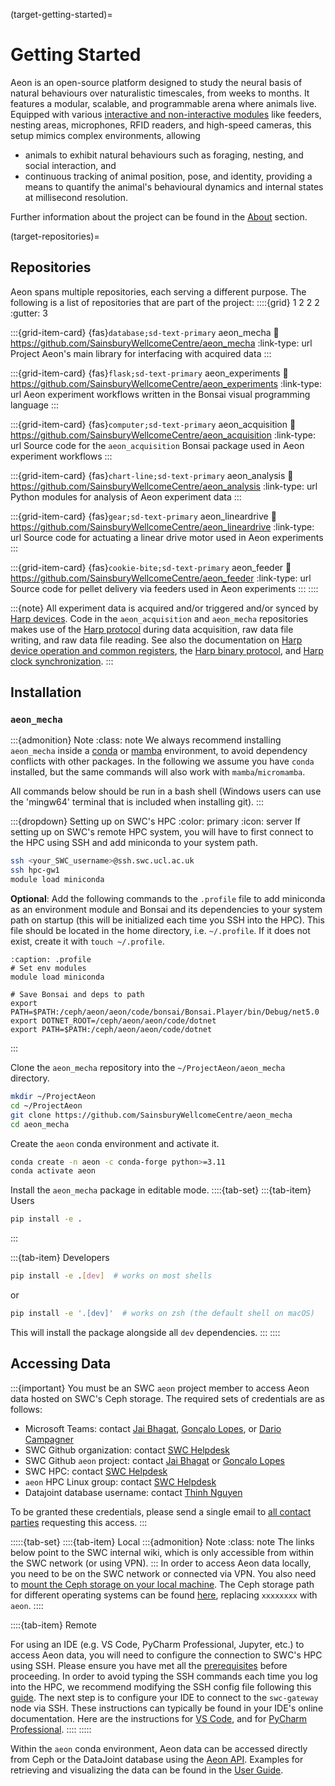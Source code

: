 (target-getting-started)=
# Getting Started

<!-- Discover how Aeon allows us to record and quantify different natural behaviours, 
such as foraging, nesting, escape and social interaction, and their neural basis, 
continuously over multiple weeks. -->
Aeon is an open-source platform designed to study the neural basis of natural behaviours over naturalistic timescales, from weeks to months. 
It features a modular, scalable, and programmable arena where animals live. 
Equipped with various [interactive and non-interactive modules](target-hardware) like feeders, nesting areas, microphones, RFID readers, and high-speed cameras, this setup mimics complex environments, allowing 
- animals to exhibit natural behaviours such as foraging, nesting, and social interaction, and
- continuous tracking of animal position, pose, and identity, providing a means to quantify the animal's behavioural dynamics and internal states at millisecond resolution. 

Further information about the project can be found in the 
[About](target-about) section.

(target-repositories)=
## Repositories

Aeon spans multiple repositories, each serving a different purpose. 
The following is a list of repositories that are part of the project:
::::{grid} 1 2 2 2
:gutter: 3 

:::{grid-item-card} {fas}`database;sd-text-primary` aeon_mecha
:link: https://github.com/SainsburyWellcomeCentre/aeon_mecha
:link-type: url
Project Aeon's main library for interfacing with acquired data
:::

:::{grid-item-card} {fas}`flask;sd-text-primary` aeon_experiments
:link: https://github.com/SainsburyWellcomeCentre/aeon_experiments
:link-type: url
Aeon experiment workflows written in the Bonsai visual programming language
:::

:::{grid-item-card} {fas}`computer;sd-text-primary` aeon_acquisition
:link: https://github.com/SainsburyWellcomeCentre/aeon_acquisition
:link-type: url
Source code for the `aeon_acquisition` Bonsai package used in 
Aeon experiment workflows
:::

:::{grid-item-card} {fas}`chart-line;sd-text-primary` aeon_analysis
:link: https://github.com/SainsburyWellcomeCentre/aeon_analysis
:link-type: url
Python modules for analysis of Aeon experiment data
:::

:::{grid-item-card} {fas}`gear;sd-text-primary` aeon_lineardrive
:link: https://github.com/SainsburyWellcomeCentre/aeon_lineardrive
:link-type: url
Source code for actuating a linear drive motor used in Aeon experiments
:::

:::{grid-item-card} {fas}`cookie-bite;sd-text-primary` aeon_feeder
:link: https://github.com/SainsburyWellcomeCentre/aeon_feeder
:link-type: url
Source code for pellet delivery via feeders used in Aeon experiments
:::
::::

:::{note}
All experiment data is acquired and/or triggered and/or synced by 
[Harp devices](https://www.cf-hw.org/harp). 
Code in the `aeon_acquisition` and `aeon_mecha` repositories makes use of 
the [Harp protocol](harp-tech:articles/about) during data acquisition, 
raw data file writing, and raw data file reading. 
See also the documentation on 
[Harp device operation and common registers](harp-tech:protocol/Device), 
the [Harp binary protocol](harp-tech:protocol/BinaryProtocol-8bit), and 
[Harp clock synchronization](harp-tech:protocol/SynchronizationClock).
:::

## Installation

### `aeon_mecha`

:::{admonition} Note
:class: note
We always recommend installing `aeon_mecha` inside a 
[conda](https://docs.conda.io/en/latest/)
or [mamba](https://mamba.readthedocs.io/en/latest/) environment, 
to avoid dependency conflicts with other packages.
In the following we assume you have `conda` installed,
but the same commands will also work with `mamba`/`micromamba`.

All commands below should be run in a bash shell 
(Windows users can use the 'mingw64' terminal that is included when 
installing git).
:::



:::{dropdown} Setting up on SWC's HPC
:color: primary
:icon: server
If setting up on SWC's remote HPC system, you will have to first connect to the HPC using SSH and add miniconda to your system path.
```sh
ssh <your_SWC_username>@ssh.swc.ucl.ac.uk
ssh hpc-gw1
module load miniconda
```
**Optional**: Add the following commands to the `.profile` file to add miniconda as an environment module and Bonsai and its dependencies to your system path on startup (this will be initialized each time you SSH into the HPC). This file should be located in the home directory, i.e. `~/.profile`. If it does not exist, create it with `touch ~/.profile`.

```{code-block} sh
:caption: .profile
# Set env modules
module load miniconda

# Save Bonsai and deps to path
export PATH=$PATH:/ceph/aeon/aeon/code/bonsai/Bonsai.Player/bin/Debug/net5.0
export DOTNET_ROOT=/ceph/aeon/aeon/code/dotnet
export PATH=$PATH:/ceph/aeon/aeon/code/dotnet
```
:::

Clone the `aeon_mecha` repository into the `~/ProjectAeon/aeon_mecha` directory. 
```sh
mkdir ~/ProjectAeon 
cd ~/ProjectAeon
git clone https://github.com/SainsburyWellcomeCentre/aeon_mecha
cd aeon_mecha
```

Create the `aeon` conda environment and activate it.
```sh
conda create -n aeon -c conda-forge python>=3.11
conda activate aeon
```

Install the `aeon_mecha` package in editable mode.
::::{tab-set}
:::{tab-item} Users
```sh
pip install -e .
```
:::

:::{tab-item} Developers
```sh
pip install -e .[dev]  # works on most shells
```
or 
```sh
pip install -e '.[dev]'  # works on zsh (the default shell on macOS)
```
This will install the package alongside all `dev` dependencies.
:::
::::

## Accessing Data

:::{important}
You must be an SWC `aeon` project member to access Aeon data hosted on 
SWC's Ceph storage. The required sets of credentials are as follows: 
- Microsoft Teams: contact [Jai Bhagat](mailto:jai.bhagat.21@ucl.ac.uk), [Gonçalo Lopes](mailto:g.lopes@neurogears.org), or [Dario Campagner](mailto:d.campagner@ucl.ac.uk)
- SWC Github organization: contact [SWC Helpdesk](mailto:helpdesk@swc.ucl.ac.uk)
- SWC Github `aeon` project: contact [Jai Bhagat](mailto:jai.bhagat.21@ucl.ac.uk) or [Gonçalo Lopes](mailto:g.lopes@neurogears.org)
- SWC HPC: contact [SWC Helpdesk](mailto:helpdesk@swc.ucl.ac.uk)
- `aeon` HPC Linux group: contact [SWC Helpdesk](mailto:helpdesk@swc.ucl.ac.uk)
- Datajoint database username: contact [Thinh Nguyen](mailto:thinh@vathes.com)

To be granted these credentials, please send a single email to 
[all contact parties](mailto:jai.bhagat.21@ucl.ac.uk,g.lopes@neurogears.org,d.campagner@ucl.ac.uk,helpdesk@swc.ucl.ac.uk,thinh@vathes.com?subject=Request%20for%20Aeon%20credentials) 
requesting this access.
:::

:::::{tab-set}
::::{tab-item} Local
:::{admonition} Note
:class: note
The links below point to the SWC internal wiki, which is only accessible from within the SWC network (or using VPN).
:::
In order to access Aeon data locally, you need to be on the SWC network or connected via VPN. You also need to [mount the Ceph storage on your local machine](https://wiki.ucl.ac.uk/display/SSC/How+to+Mount). The Ceph storage path for different operating systems can be found [here](https://wiki.ucl.ac.uk/display/SSC/Storage%3A+Ceph), replacing `xxxxxxxx` with `aeon`.
::::

::::{tab-item} Remote

For using an IDE (e.g. VS Code, PyCharm Professional, Jupyter, etc.) to access Aeon data, you will need to configure the connection to SWC's HPC using SSH. 
Please ensure you have met all the [prerequisites](niu-howto:#prerequisites) before proceeding. 
In order to avoid typing the SSH commands each time you log into the HPC, we recommend modifying the SSH config file following this [guide](niu-howto:#ssh-config-file).
The next step is to configure your IDE to connect to the `swc-gateway` node via SSH. These instructions can typically be found in your IDE's online documentation. Here are the instructions for [VS Code](https://code.visualstudio.com/docs/remote/ssh), and for [PyCharm Professional](https://www.jetbrains.com/help/pycharm/remote-development-overview.html#client_to_server).
::::
:::::

Within the `aeon` conda environment, Aeon data can be accessed directly from Ceph or the DataJoint database using the [Aeon API](target-api-reference). Examples for retrieving and visualizing the data can be found in the [User Guide](target-user-guide).
